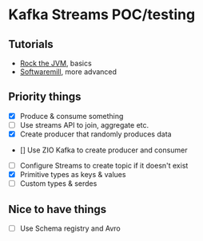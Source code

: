 # Kafka Streams POC/testing

## Tutorials
- [Rock the JVM](https://blog.rockthejvm.com/kafka-streams/), basics
- [Softwaremill](https://softwaremill.com/hands-on-kafka-streams-in-scala/), more advanced


## Priority things
- [x] Produce & consume something
- [ ] Use streams API to join, aggregate etc.
- [x] Create producer that randomly produces data
- [] Use ZIO Kafka to create producer and consumer
- [ ] Configure Streams to create topic if it doesn't exist
- [x] Primitive types as keys & values
- [ ] Custom types & serdes

## Nice to have things
- [ ] Use Schema registry and Avro

